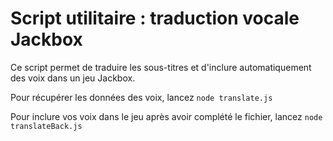 # Script utilitaire : traduction vocale Jackbox

Ce script permet de traduire les sous-titres et d'inclure automatiquement des voix dans un jeu Jackbox.

Pour récupérer les données des voix, lancez `node translate.js`

Pour inclure vos voix dans le jeu après avoir complété le fichier, lancez `node translateBack.js`